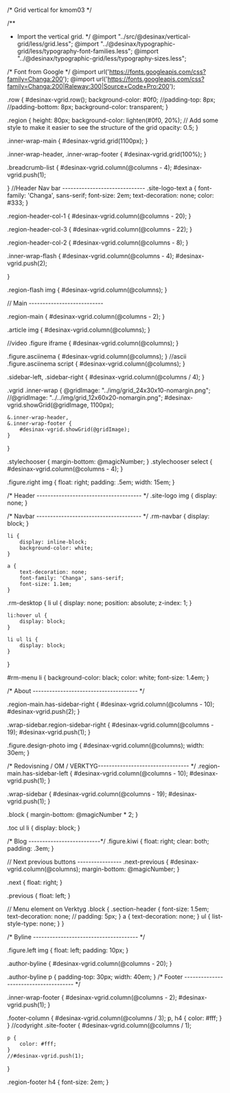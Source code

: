 /* Grid vertical for kmom03 */

/**
 * Import the vertical grid.
 */
@import "../src/@desinax/vertical-grid/less/grid.less";
@import "../@desinax/typographic-grid/less/typography-font-families.less";
@import "../@desinax/typographic-grid/less/typography-sizes.less";


/* Font from Google */
@import url('https://fonts.googleapis.com/css?family=Changa:200');
@import url('https://fonts.googleapis.com/css?family=Changa:200|Raleway:300|Source+Code+Pro:200');

.row {
    #desinax-vgrid.row();
    background-color: #0f0;
    //padding-top: 8px;
    //padding-bottom: 8px;
    background-color: transparent;
}

.region {
    height: 80px;
    background-color: lighten(#0f0, 20%);
    // Add some style to make it easier to see the structure of the grid
    opacity: 0.5;
}

.inner-wrap-main {
    #desinax-vgrid.grid(1100px);
}

.inner-wrap-header,
.inner-wrap-footer {
    #desinax-vgrid.grid(100%);
}

.breadcrumb-list {
    #desinax-vgrid.column(@columns - 4);
    #desinax-vgrid.push(1);

}
//Header Nav bar ------------------------------
.site-logo-text a {
    font-family: 'Changa', sans-serif;
    font-size: 2em;
    text-decoration: none;
    color: #333;
}

.region-header-col-1 {
    #desinax-vgrid.column(@columns - 20);
}

.region-header-col-3 {
    #desinax-vgrid.column(@columns - 22);
}

.region-header-col-2 {
    #desinax-vgrid.column(@columns - 8);
}

.inner-wrap-flash {
    #desinax-vgrid.column(@columns - 4);
    #desinax-vgrid.push(2);

}

 .region-flash img {
     #desinax-vgrid.column(@columns);
}


// Main ---------------------------

.region-main {
     #desinax-vgrid.column(@columns - 2);
}

.article img {
     #desinax-vgrid.column(@columns);
 }

//video
.figure iframe {
    #desinax-vgrid.column(@columns);
}

.figure.asciinema {
    #desinax-vgrid.column(@columns);
}
//ascii
.figure.asciinema script {
    #desinax-vgrid.column(@columns);
}

.sidebar-left,
.sidebar-right {
    #desinax-vgrid.column(@columns / 4);
}

.vgrid .inner-wrap {
    @gridImage: "../img/grid_24x30x10-nomargin.png";
    //@gridImage: "../../img/grid_12x60x20-nomargin.png";
    #desinax-vgrid.showGrid(@gridImage, 1100px);

    &.inner-wrap-header,
    &.inner-wrap-footer {
        #desinax-vgrid.showGrid(@gridImage);
    }
}

.stylechooser {
    margin-bottom: @magicNumber;
}
.stylechooser select {
    #desinax-vgrid.column(@columns - 4);
}

.figure.right img {
    float: right;
    padding: .5em;
    width: 15em;
}

/* Header -------------------------------------- */
.site-logo img {
  display: none;
}

/* Navbar -------------------------------------- */
.rm-navbar {
    display: block;
    }

    li {
        display: inline-block;
        background-color: white;
    }

    a {
        text-decoration: none;
        font-family: 'Changa', sans-serif;
        font-size: 1.1em;
    }

.rm-desktop {
    li ul {
        display: none;
        position: absolute;
        z-index: 1;
    }

    li:hover ul {
        display: block;
    }

    li ul li {
        display: block;
    }
}

#rm-menu li {
    background-color: black;
    color: white;
    font-size: 1.4em;
}

/* About -------------------------------------- */

.region-main.has-sidebar-right {
    #desinax-vgrid.column(@columns - 10);
    #desinax-vgrid.push(2);
}


.wrap-sidebar.region-sidebar-right {
    #desinax-vgrid.column(@columns - 19);
    #desinax-vgrid.push(1);
}



.figure.design-photo img {
    #desinax-vgrid.column(@columns);
    width: 30em;
}



/* Redovisning / OM / VERKTYG--------------------------------- */
.region-main.has-sidebar-left {
    #desinax-vgrid.column(@columns - 10);
    #desinax-vgrid.push(1);
}

.wrap-sidebar {
    #desinax-vgrid.column(@columns - 19);
    #desinax-vgrid.push(1);
}

.block {
    margin-bottom: @magicNumber * 2;
}

.toc ul li {
    display: block;
}


/* Blog --------------------------*/
.figure.kiwi {
    float: right;
    clear: both;
    padding: .3em;
}


// Next previous buttons ----------------
.next-previous {
    #desinax-vgrid.column(@columns);
    margin-bottom: @magicNumber;
}

.next {
    float: right;
}

.previous {
    float: left;
}

// Menu element on Verktyg
.block {
    .section-header {
        font-size: 1.5em;
        text-decoration: none;
    //    padding: 5px;
    }
    a {
        text-decoration: none;
    }
    ul {
        list-style-type: none;
    }
}


/* Byline -------------------------------------- */

.figure.left img {
    float: left;
    padding: 10px;
}

.author-byline {
    #desinax-vgrid.column(@columns - 20);
}

.author-byline p {
    padding-top: 30px;
    width: 40em;
}
/* Footer -------------------------------------- */

.inner-wrap-footer {
    #desinax-vgrid.column(@columns - 2);
    #desinax-vgrid.push(1);
}

.footer-column {
    #desinax-vgrid.column(@columns / 3);
    p,
    h4 {
        color: #fff;
    }
}
//codyright
.site-footer {
    #desinax-vgrid.column(@columns / 1);

    p {
        color: #fff;
    }
    //#desinax-vgrid.push(1);
}

.region-footer h4 {
  font-size: 2em;
}
